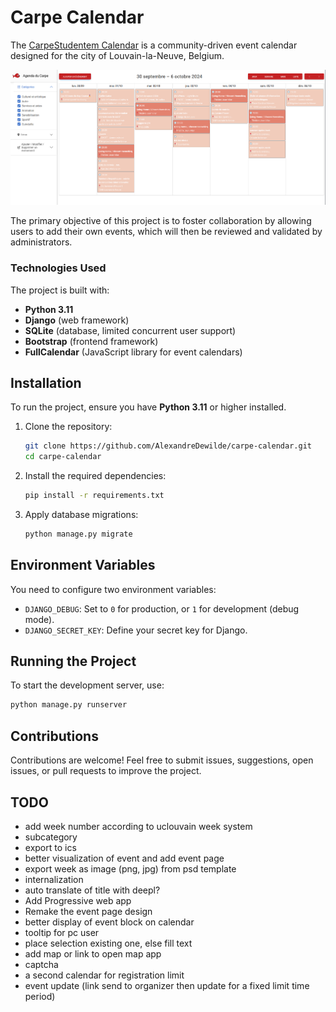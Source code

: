 # Carpe Calendar

The [CarpeStudentem Calendar](https://agenda.carpestudentem.be/calendar/) is a community-driven event calendar designed for the city of Louvain-la-Neuve, Belgium.

![Calendar example](https://github.com/AlexandreDewilde/carpe-calendar/blob/main/doc/images/calendar.png?raw=true)

The primary objective of this project is to foster collaboration by allowing users to add their own events, which will then be reviewed and validated by administrators.

### Technologies Used

The project is built with:

- **Python 3.11**
- **Django** (web framework)
- **SQLite** (database, limited concurrent user support)
- **Bootstrap** (frontend framework)
- **FullCalendar** (JavaScript library for event calendars)

## Installation

To run the project, ensure you have **Python 3.11** or higher installed.

1. Clone the repository:
   ```bash
   git clone https://github.com/AlexandreDewilde/carpe-calendar.git
   cd carpe-calendar
   ```

2. Install the required dependencies:
   ```bash
   pip install -r requirements.txt
   ```

3. Apply database migrations:
   ```bash
   python manage.py migrate
   ```

## Environment Variables

You need to configure two environment variables:

- `DJANGO_DEBUG`: Set to `0` for production, or `1` for development (debug mode).
- `DJANGO_SECRET_KEY`: Define your secret key for Django.

## Running the Project

To start the development server, use:

```bash
python manage.py runserver
```

## Contributions

Contributions are welcome! Feel free to submit issues, suggestions, open issues, or pull requests to improve the project.

## TODO


* add week number according to uclouvain week system
* subcategory
* export to ics
* better visualization of event and add event page
* export week as image (png, jpg) from psd template
* internalization
* auto translate of title with deepl?
* Add Progressive web app
* Remake the event page design
* better display of event block on calendar
* tooltip for pc user
* place selection existing one, else fill text
* add map or link to open map app
* captcha
* a second calendar for registration limit
* event update (link send to organizer then update for a fixed limit time period)
